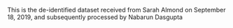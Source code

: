 This is the de-identified dataset received from Sarah Almond on September 18, 2019, and subsequently processed by Nabarun Dasgupta
